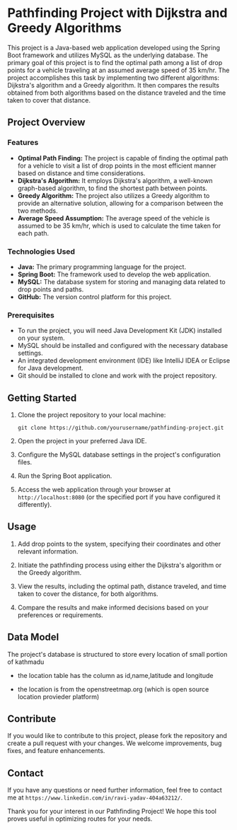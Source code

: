 # Pathfinding Project with Dijkstra and Greedy Algorithms

This project is a Java-based web application developed using the Spring Boot framework and utilizes MySQL as the underlying database. The primary goal of this project is to find the optimal path among a list of drop points for a vehicle traveling at an assumed average speed of 35 km/hr. The project accomplishes this task by implementing two different algorithms: Dijkstra's algorithm and a Greedy algorithm. It then compares the results obtained from both algorithms based on the distance traveled and the time taken to cover that distance.

## Project Overview

### Features
- **Optimal Path Finding:** The project is capable of finding the optimal path for a vehicle to visit a list of drop points in the most efficient manner based on distance and time considerations.
- **Dijkstra's Algorithm:** It employs Dijkstra's algorithm, a well-known graph-based algorithm, to find the shortest path between points.
- **Greedy Algorithm:** The project also utilizes a Greedy algorithm to provide an alternative solution, allowing for a comparison between the two methods.
- **Average Speed Assumption:** The average speed of the vehicle is assumed to be 35 km/hr, which is used to calculate the time taken for each path.

### Technologies Used
- **Java:** The primary programming language for the project.
- **Spring Boot:** The framework used to develop the web application.
- **MySQL:** The database system for storing and managing data related to drop points and paths.
- **GitHub:** The version control platform for this project.

### Prerequisites
- To run the project, you will need Java Development Kit (JDK) installed on your system.
- MySQL should be installed and configured with the necessary database settings.
- An integrated development environment (IDE) like IntelliJ IDEA or Eclipse for Java development.
- Git should be installed to clone and work with the project repository.

## Getting Started

1. Clone the project repository to your local machine:
   ```
   git clone https://github.com/yourusername/pathfinding-project.git
   ```

2. Open the project in your preferred Java IDE.

3. Configure the MySQL database settings in the project's configuration files.

4. Run the Spring Boot application.

5. Access the web application through your browser at `http://localhost:8080` (or the specified port if you have configured it differently).

## Usage

1. Add drop points to the system, specifying their coordinates and other relevant information.

2. Initiate the pathfinding process using either the Dijkstra's algorithm or the Greedy algorithm.

3. View the results, including the optimal path, distance traveled, and time taken to cover the distance, for both algorithms.

4. Compare the results and make informed decisions based on your preferences or requirements.

## Data Model

The project's database is structured to store every location of small portion of kathmadu 

- the location table has the column as id,name,latitude and longitude

- the location is from the openstreetmap.org (which is open source location provieder platform)

## Contribute

If you would like to contribute to this project, please fork the repository and create a pull request with your changes. We welcome improvements, bug fixes, and feature enhancements.


## Contact

If you have any questions or need further information, feel free to contact me at `https://www.linkedin.com/in/ravi-yadav-404a63212/`.

Thank you for your interest in our Pathfinding Project! We hope this tool proves useful in optimizing routes for your needs.

